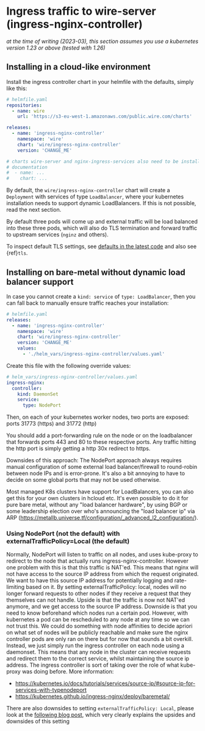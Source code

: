 # Ingress traffic to wire-server (ingress-nginx-controller)

*at the time of writing (2023-03), this section assumes you use a kubernetes
version 1.23 or above (tested with 1.26)*

## Installing in a cloud-like environment

Install the ingress controller chart in your helmfile with the defaults, simply
like this:

```yaml
# helmfile.yaml
repositories:
  - name: wire
    url: 'https://s3-eu-west-1.amazonaws.com/public.wire.com/charts'

releases:
  - name: 'ingress-nginx-controller'
    namespace: 'wire'
    chart: 'wire/ingress-nginx-controller'
    version: 'CHANGE_ME'

# charts wire-server and nginx-ingress-services also need to be installed, see other
# documentation
#  - name: ...
#    chart: ...
```

By default, the `wire/ingress-nginx-controller` chart will create a `Deployment`
with services of type `LoadBalancer`, where your kubernetes installation needs
to support dynamic LoadBalancers. If this is not possible, read the next section.

By default three pods will come up and external traffic will be load balanced into these
three pods, which will also do TLS termination and forward traffic to upstream
services (`nginz` and others).

To inspect default TLS settings, see [defaults in the latest code](https://github.com/wireapp/wire-server/blob/develop/charts/ingress-nginx-controller/values.yaml) and also see {ref}`tls`.

## Installing on bare-metal without dynamic load balancer support

In case you cannot create a `kind: service` of `type: LoadBalancer`, then you
can fall back to manually ensure traffic reaches your installation:

```yaml
# helmfile.yaml
releases:
  - name: 'ingress-nginx-controller'
    namespace: 'wire'
    chart: 'wire/ingress-nginx-controller'
    version: 'CHANGE_ME'
    values:
      - './helm_vars/ingress-nginx-controller/values.yaml'
```

Create this file with the following override values:

```yaml
# helm_vars/ingress-nginx-controller/values.yaml
ingress-nginx:
  controller:
    kind: DaemonSet
    service:
      type: NodePort
```

Then, on each of your kubernetes worker nodes, two ports are exposed: ports
31773 (https) and 31772 (http)

You should add a port-forwarding rule on the node or on the loadbalancer that
forwards ports 443 and 80 to these respective ports. Any traffic hitting the http port is simply getting a http 30x redirect to https.

Downsides of this approach: The NodePort approach always requires manual configuration of some external load balancer/firewall to round-robin between node IPs and is error-prone. It's also a bit annoying to have to decide on some global ports that may not be used otherwise.

Most managed K8s clusters have support for LoadBalancers, you can also get this for your own clusters in hcloud etc. It's even possible to do it for pure bare metal, without any "load balancer hardware", by using BGP or some leadership election over who's announcing the "load balancer ip" via ARP (<https://metallb.universe.tf/configuration/_advanced_l2_configuration/>).

### Using NodePort (not the default) with externalTrafficPolicy=Local (the default)

Normally, NodePort will listen to traffic on all nodes, and uses kube-proxy
to redirect to the node that actually runs ingress-nginx-controller. However
one problem with this is that this traffic is NAT'ed. This means that nginx
will not have access to the source IP address from which the request
originated.  We want to have this source IP address for potentially logging
and rate-limiting based on it. By setting externalTrafficPolicy: local,
nodes will no longer forward requests to other nodes if they receive a
request that they themselves can not handle. Upside is that the traffic is
now not NAT'ed anymore, and we get access to the source IP address. Downside
is that you need to know beforehand which nodes run a certain pod. However,
with kubernetes a pod can be rescheduled to any node at any time so we can
not trust this.  We could do something with node affinities to decide apriori
on what set of nodes will be publicly reachable and make sure the nginx
controller pods are only ran on there but for now that sounds a bit overkill.
Instead, we just simply run the ingress controller on each node using a
daemonset. This means that any node in the cluster can receive requests and
redirect them to the correct service, whilst maintaining the source ip
address. The ingress controller is sort of taking over the role of what
kube-proxy was doing before.
More information:

- <https://kubernetes.io/docs/tutorials/services/source-ip/#source-ip-for-services-with-typenodeport>
- <https://kubernetes.github.io/ingress-nginx/deploy/baremetal/>

There are also downsides to setting `externalTrafficPolicy: Local`, please look at the [following blog post](https://www.asykim.com/blog/deep-dive-into-kubernetes-external-traffic-policies), which very clearly explains the upsides and
downsides of this setting
